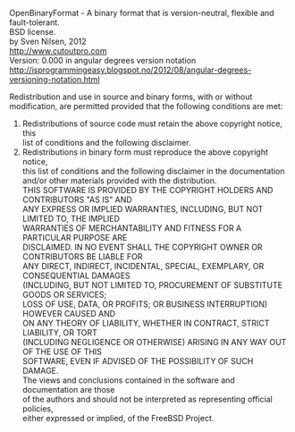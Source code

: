OpenBinaryFormat - A binary format that is version-neutral, flexible and fault-tolerant.  
BSD license.  
by Sven Nilsen, 2012  
http://www.cutoutpro.com  
Version: 0.000 in angular degrees version notation  
http://isprogrammingeasy.blogspot.no/2012/08/angular-degrees-versioning-notation.html  

Redistribution and use in source and binary forms, with or without  
modification, are permitted provided that the following conditions are met:  
1. Redistributions of source code must retain the above copyright notice, this  
list of conditions and the following disclaimer.  
2. Redistributions in binary form must reproduce the above copyright notice,  
this list of conditions and the following disclaimer in the documentation  
and/or other materials provided with the distribution.  
THIS SOFTWARE IS PROVIDED BY THE COPYRIGHT HOLDERS AND CONTRIBUTORS "AS IS" AND  
ANY EXPRESS OR IMPLIED WARRANTIES, INCLUDING, BUT NOT LIMITED TO, THE IMPLIED  
WARRANTIES OF MERCHANTABILITY AND FITNESS FOR A PARTICULAR PURPOSE ARE  
DISCLAIMED. IN NO EVENT SHALL THE COPYRIGHT OWNER OR CONTRIBUTORS BE LIABLE FOR  
ANY DIRECT, INDIRECT, INCIDENTAL, SPECIAL, EXEMPLARY, OR CONSEQUENTIAL DAMAGES  
(INCLUDING, BUT NOT LIMITED TO, PROCUREMENT OF SUBSTITUTE GOODS OR SERVICES;  
LOSS OF USE, DATA, OR PROFITS; OR BUSINESS INTERRUPTION) HOWEVER CAUSED AND  
ON ANY THEORY OF LIABILITY, WHETHER IN CONTRACT, STRICT LIABILITY, OR TORT  
(INCLUDING NEGLIGENCE OR OTHERWISE) ARISING IN ANY WAY OUT OF THE USE OF THIS  
SOFTWARE, EVEN IF ADVISED OF THE POSSIBILITY OF SUCH DAMAGE.  
The views and conclusions contained in the software and documentation are those  
of the authors and should not be interpreted as representing official policies,  
either expressed or implied, of the FreeBSD Project.  
